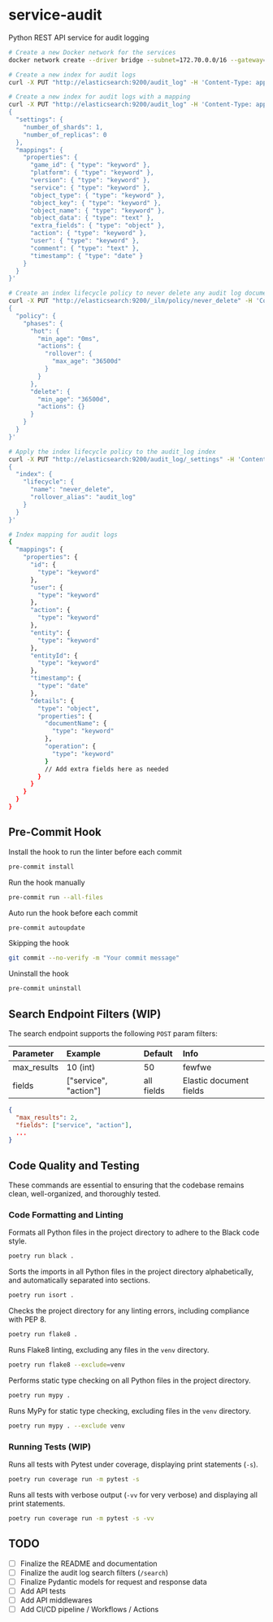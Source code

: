# service-audit

Python REST API service for audit logging

```bash
# Create a new Docker network for the services
docker network create --driver bridge --subnet=172.70.0.0/16 --gateway=172.70.0.1 service_audit
```

```bash
# Create a new index for audit logs
curl -X PUT "http://elasticsearch:9200/audit_log" -H 'Content-Type: application/json' -d'{ "settings": { "number_of_shards": 1, "number_of_replicas": 0 } }'

# Create a new index for audit logs with a mapping
curl -X PUT "http://elasticsearch:9200/audit_log" -H 'Content-Type: application/json' -d'
{
  "settings": {
    "number_of_shards": 1,
    "number_of_replicas": 0
  },
  "mappings": {
    "properties": {
      "game_id": { "type": "keyword" },
      "platform": { "type": "keyword" },
      "version": { "type": "keyword" },
      "service": { "type": "keyword" },
      "object_type": { "type": "keyword" },
      "object_key": { "type": "keyword" },
      "object_name": { "type": "keyword" },
      "object_data": { "type": "text" },
      "extra_fields": { "type": "object" },
      "action": { "type": "keyword" },
      "user": { "type": "keyword" },
      "comment": { "type": "text" },
      "timestamp": { "type": "date" }
    }
  }
}'

# Create an index lifecycle policy to never delete any audit log documents
curl -X PUT "http://elasticsearch:9200/_ilm/policy/never_delete" -H 'Content-Type: application/json' -d '
{
  "policy": {
    "phases": {
      "hot": {
        "min_age": "0ms",
        "actions": {
          "rollover": {
            "max_age": "36500d"
          }
        }
      },
      "delete": {
        "min_age": "36500d",
        "actions": {}
      }
    }
  }
}'

# Apply the index lifecycle policy to the audit_log index
curl -X PUT "http://elasticsearch:9200/audit_log/_settings" -H 'Content-Type: application/json' -d '
{
  "index": {
    "lifecycle": {
      "name": "never_delete",
      "rollover_alias": "audit_log"
    }
  }
}'
```

```bash
# Index mapping for audit logs
{
  "mappings": {
    "properties": {
      "id": {
        "type": "keyword"
      },
      "user": {
        "type": "keyword"
      },
      "action": {
        "type": "keyword"
      },
      "entity": {
        "type": "keyword"
      },
      "entityId": {
        "type": "keyword"
      },
      "timestamp": {
        "type": "date"
      },
      "details": {
        "type": "object",
        "properties": {
          "documentName": {
            "type": "keyword"
          },
          "operation": {
            "type": "keyword"
          }
          // Add extra fields here as needed
        }
      }
    }
  }
}
```

## Pre-Commit Hook

Install the hook to run the linter before each commit
```bash
pre-commit install
```

Run the hook manually
```bash
pre-commit run --all-files
```

Auto run the hook before each commit
```bash
pre-commit autoupdate
```

Skipping the hook
```bash
git commit --no-verify -m "Your commit message"
```

Uninstall the hook
```bash
pre-commit uninstall
```

## Search Endpoint Filters (WIP)

The search endpoint supports the following `POST` param filters:

| Parameter   | Example              | Default    | Info                    |
|:------------|:---------------------|:-----------|:------------------------|
| max_results | 10 (int)             | 50         | fewfwe                  |
| fields      | ["service", "action"] | all fields | Elastic document fields |

```json
{
  "max_results": 2,
  "fields": ["service", "action"],
  ...
}
```

## Code Quality and Testing
These commands are essential to ensuring that the codebase remains clean, well-organized, and thoroughly tested.

### Code Formatting and Linting

Formats all Python files in the project directory to adhere to the Black code style.
```bash
poetry run black .
```

Sorts the imports in all Python files in the project directory alphabetically, and automatically separated into sections.
```bash
poetry run isort .
```

Checks the project directory for any linting errors, including compliance with PEP 8.
```bash
poetry run flake8 .
```

Runs Flake8 linting, excluding any files in the `venv` directory.
```bash
poetry run flake8 --exclude=venv
```

Performs static type checking on all Python files in the project directory.
```bash
poetry run mypy .
```

Runs MyPy for static type checking, excluding files in the `venv` directory.
```bash
poetry run mypy . --exclude venv
```

### Running Tests (WIP)
Runs all tests with Pytest under coverage, displaying print statements (`-s`).
```bash
poetry run coverage run -m pytest -s
```

Runs all tests with verbose output (`-vv` for very verbose) and displaying all print statements.
```bash
poetry run coverage run -m pytest -s -vv
```

## TODO
- [ ] Finalize the README and documentation
- [ ] Finalize the audit log search filters (`/search`)
- [ ] Finalize Pydantic models for request and response data
- [ ] Add API tests
- [ ] Add API middlewares
- [ ] Add CI/CD pipeline / Workflows / Actions

